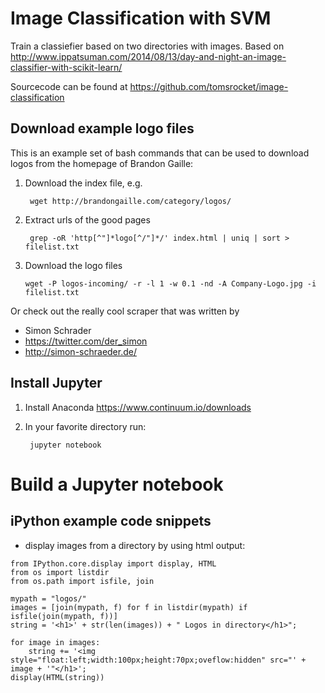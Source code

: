 Image Classification with SVM
=============================

Train a classiefier based on two directories with images. Based on http://www.ippatsuman.com/2014/08/13/day-and-night-an-image-classifier-with-scikit-learn/

Sourcecode can be found at https://github.com/tomsrocket/image-classification


Download example logo files
---------------------------

This is an example set of bash commands that can be used to download logos from the homepage of Brandon Gaille:  

1. Download the index file, e.g.

        wget http://brandongaille.com/category/logos/

2. Extract urls of the good pages

        grep -oR 'http[^"]*logo[^/"]*/' index.html | uniq | sort > filelist.txt

3. Download the logo files

       wget -P logos-incoming/ -r -l 1 -w 0.1 -nd -A Company-Logo.jpg -i filelist.txt

Or check out the really cool scraper that was written by
* Simon Schrader
* https://twitter.com/der_simon
* http://simon-schraeder.de/


Install Jupyter
---------------

1. Install Anaconda https://www.continuum.io/downloads
2. In your favorite directory run:  

        jupyter notebook

# Build a Jupyter notebook
## iPython example code snippets

* display images from a directory by using html output:

```
from IPython.core.display import display, HTML
from os import listdir
from os.path import isfile, join

mypath = "logos/"
images = [join(mypath, f) for f in listdir(mypath) if isfile(join(mypath, f))]
string = '<h1>' + str(len(images)) + " Logos in directory</h1>";

for image in images:
    string += '<img style="float:left;width:100px;height:70px;oveflow:hidden" src="' +  image + '"</h1>';
display(HTML(string))
```
